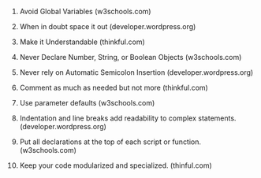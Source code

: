 1. Avoid Global Variables (w3schools.com)

2. When in doubt space it out (developer.wordpress.org)

3. Make it Understandable (thinkful.com)

4. Never Declare Number, String, or Boolean Objects (w3schools.com)

5. Never rely on Automatic Semicolon Insertion (developer.wordpress.org)

6. Comment as much as needed but not more (thinkful.com)

7. Use parameter defaults (w3schools.com)

8. Indentation and line breaks add readability to complex statements. (developer.wordpress.org)

9. Put all declarations at the top of each script or function. (w3schools.com)

10. Keep your code modularized and specialized. (thinful.com)